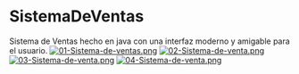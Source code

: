 # SistemaDeVentas
Sistema de Ventas hecho en java con una interfaz moderno y amigable para el usuario.
[![01-Sistema-de-ventas.png](https://i.postimg.cc/Hxs8M4DT/01-Sistema-de-ventas.png)](https://postimg.cc/HJRLDMkN)
[![02-Sistema-de-venta.png](https://i.postimg.cc/VvttssPt/02-Sistema-de-venta.png)](https://postimg.cc/Fk9zD4RF)
[![03-Sistema-de-venta.png](https://i.postimg.cc/Pr4xWvyx/03-Sistema-de-venta.png)](https://postimg.cc/mtPBRD0f)
[![04-Sistema-de-venta.png](https://i.postimg.cc/K8WmfPMZ/04-Sistema-de-venta.png)](https://postimg.cc/DSqVyb6D)
